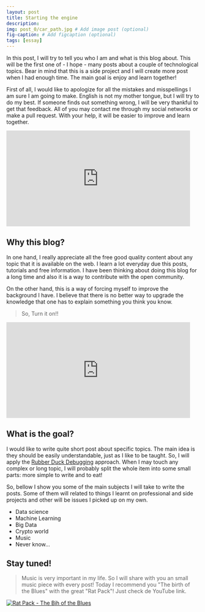 ```yaml
---
layout: post
title: Starting the engine
description: 
img: post_0/car_path.jpg # Add image post (optional)
fig-caption: # Add figcaption (optional)
tags: [essay]
---
```


In this post, I will try to tell you who I am and what is this blog about. This will be the first one of - I hope - many 
posts about a couple of technological topics. Bear in mind that this is a side project and I will create more post when 
I had enough time. The main goal is enjoy and learn together!

First of all, I would like to apologize for all the mistakes and misspellings I am sure I am going to make. English is 
not my mother tongue, but I will try to do my best. If someone finds out something wrong, I will be very thankful to 
get that feedback. All of you may contact me through my social networks or make a pull request. With your help, 
it will be easier to improve and learn together. 

<iframe class="media-custom small" src="https://giphy.com/embed/cmzp1CfhZRkMtlCuVj" width="480" height="250" frameBorder="0" allowFullScreen>
</iframe>

## Why this blog?

In one hand, I really appreciate all the free good quality content about any topic that it is available on the web. 
I learn a lot everyday due this posts, tutorials and free information. I have been thinking about doing this blog for a 
long time and also it is a way to contribute with the open community.

On the other hand, this is a way of forcing myself to improve the background I have. I believe that there is no better 
way to upgrade the knowledge that one has to explain something you think you know.

>So, Turn it on!!

<iframe class="media-custom" src="https://giphy.com/embed/u2TrRPK8J6Bwc" width="480" height="250" frameBorder="0" allowFullScreen></iframe>

## What is the goal?

I would like to write quite short post about specific topics. The main idea is they should be easily understandable, 
just as I like to be taught. So, I will apply the [Rubber Duck Debugging](https://rubberduckdebugging.com) approach. 
When I may touch any complex or long topic, I will probably split the whole item into some small parts: more simple to 
write and to eat!

So, bellow I show you some of the main subjects I will take to write the posts. Some of them will related to things 
I learnt on professional and side projects and other will be issues I picked up on my own.

* Data science
* Machine Learning
* Big Data
* Crypto world
* Music
* Never know...

## Stay tuned!

>Music is very important in my life. So I will share with you an small music piece with every post! 
Today I recommend you "The birth of the Blues" with the great "Rat Pack"! Just check de YouTube link.

[![Rat Pack - The Bih of the Blues](/dev-blog/assets/img/post_0/rat-pack.jpeg)](http://www.youtube.com/watch?v=nK7tq4RdH1I "Rat Pack - The Bih of the Blues")
